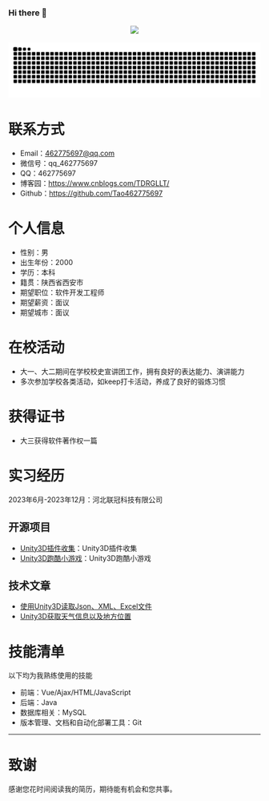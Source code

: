 ### Hi there 👋

  
<p align="center">
  <img src="https://github.com/Tao462775697/Tao462775697/blob/output/github-contribution-grid-snake.svg"/>
</p>	

![BEPb's github activity graph](https://raw.githubusercontent.com/BEPb/BEPb/output/github-contribution-grid-snake.svg)


# 联系方式

- Email：462775697@qq.com
- 微信号：qq_462775697
- QQ：462775697
- 博客园：https://www.cnblogs.com/TDRGLLT/
- Github：https://github.com/Tao462775697

# 个人信息
 
 - 性别：男
 - 出生年份：2000 
 - 学历：本科
 - 籍贯：陕西省西安市
 - 期望职位：软件开发工程师
 - 期望薪资：面议
 - 期望城市：面议

# 在校活动
 - 大一、大二期间在学校校史宣讲团工作，拥有良好的表达能力、演讲能力
 - 多次参加学校各类活动，如keep打卡活动，养成了良好的锻炼习惯

# 获得证书
 - 大三获得软件著作权一篇

# 实习经历
  2023年6月-2023年12月：河北联冠科技有限公司 
  
## 开源项目

  - [Unity3D插件收集](https://github.com/764424567/Unity-plugin)：Unity3D插件收集
  - [Unity3D跑酷小游戏](https://github.com/764424567/Game_Parkour)：Unity3D跑酷小游戏

## 技术文章

- [使用Unity3D读取Json、XML、Excel文件](https://blog.csdn.net/q764424567/article/details/105976564)
- [Unity3D获取天气信息以及地方位置](https://blog.csdn.net/q764424567/article/details/105999041)
    
    
# 技能清单

以下均为我熟练使用的技能
- 前端：Vue/Ajax/HTML/JavaScript
- 后端：Java
- 数据库相关：MySQL
- 版本管理、文档和自动化部署工具：Git
      
---      
# 致谢
感谢您花时间阅读我的简历，期待能有机会和您共事。
      





<!--
**Tao0707/Tao0707** is a ✨ _special_ ✨ repository because its `README.md` (this file) appears on your GitHub profile.

Here are some ideas to get you started:

- 🔭 I’m currently working on ...
- 🌱 I’m currently learning ...
- 👯 I’m looking to collaborate on ...
- 🤔 I’m looking for help with ...
- 💬 Ask me about ...
- 📫 How to reach me: ...
- 😄 Pronouns: ...
- ⚡ Fun fact: ...
-->
